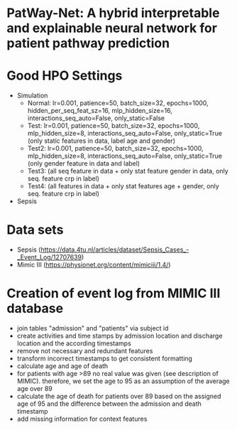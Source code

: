 # PatWay-Net: A hybrid interpretable and explainable neural network for patient pathway prediction

# Good HPO Settings
- Simulation
  - Normal: lr=0.001, patience=50, batch_size=32, epochs=1000, hidden_per_seq_feat_sz=16, mlp_hidden_size=16, interactions_seq_auto=False, only_static=False
  - Test: lr=0.001, patience=50, batch_size=32, epochs=1000, mlp_hidden_size=8, interactions_seq_auto=False, only_static=True (only static features in data, label age and gender)
  - Test2: lr=0.001, patience=50, batch_size=32, epochs=1000, mlp_hidden_size=8, interactions_seq_auto=False, only_static=True (only gender feature in data and label) 
  - Test3: (all seq feature in data + only stat feature gender in data, only seq. feature crp in label)
  - Test4: (all features in data + only stat features age + gender, only seq. feature crp in label)
- Sepsis



# Data sets
- Sepsis (https://data.4tu.nl/articles/dataset/Sepsis_Cases_-_Event_Log/12707639)
- Mimic III (https://physionet.org/content/mimiciii/1.4/)

# Creation of event log from MIMIC III database
- join tables "admission" and "patients" via subject id
- create activities and time stamps by admission location and discharge location and the according timestamps
- remove not necessary and redundant features
- transform incorrect timestamps to get consistent formatting
- calculate age and age of death
- for patients with age >89 no real value was given (see description of MIMIC). therefore, we set the age to 95 as an assumption of the average age over 89
- calculate the age of death for patients over 89 based on the assigned age of 95 and the difference between the admission and death timestamp
- add missing information for context features




